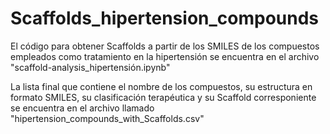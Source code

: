 # Scaffolds_hipertension_compounds
El código para obtener Scaffolds a partir de los SMILES de los compuestos empleados como tratamiento en la hipertensión se encuentra en el archivo "scaffold-analysis_hipertensión.ipynb"

La lista final que contiene el nombre de los compuestos, su estructura en formato SMILES, su clasificación terapéutica y su Scaffold corresponiente se encuentra en el archivo llamado "hipertension_compounds_with_Scaffolds.csv"
